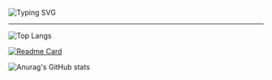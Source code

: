 ![Typing SVG](https://readme-typing-svg.herokuapp.com?color=%2336BCF7&lines=A+feature+not+a+bug)
***

![Top Langs](https://github-readme-stats.vercel.app/api/top-langs/?username=werckut&layout=compact&theme=tokyonight)


[![Readme Card](https://github-readme-stats.vercel.app/api/pin/?username=werckut&repo=werckut&theme=tokyonight)](https://github.com/Werckut/Werckut)

![Anurag's GitHub stats](https://github-readme-stats.vercel.app/api?username=werckut&theme=tokyonight)
